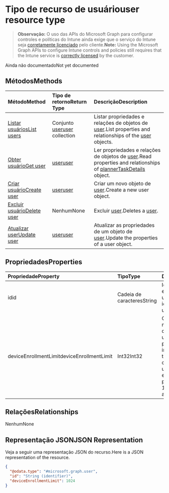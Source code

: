 # <a name="user-resource-type"></a><span data-ttu-id="779f8-101">Tipo de recurso de usuário</span><span class="sxs-lookup"><span data-stu-id="779f8-101">user resource type</span></span>

> <span data-ttu-id="779f8-102">**Observação:** O uso das APIs do Microsoft Graph para configurar controles e políticas do Intune ainda exige que o serviço do Intune seja [corretamente licenciado](https://go.microsoft.com/fwlink/?linkid=839381) pelo cliente.</span><span class="sxs-lookup"><span data-stu-id="779f8-102">**Note:** Using the Microsoft Graph APIs to configure Intune controls and policies still requires that the Intune service is [correctly licensed](https://go.microsoft.com/fwlink/?linkid=839381) by the customer.</span></span>

<span data-ttu-id="779f8-103">Ainda não documentado</span><span class="sxs-lookup"><span data-stu-id="779f8-103">Not yet documented</span></span>
## <a name="methods"></a><span data-ttu-id="779f8-104">Métodos</span><span class="sxs-lookup"><span data-stu-id="779f8-104">Methods</span></span>
|<span data-ttu-id="779f8-105">Método</span><span class="sxs-lookup"><span data-stu-id="779f8-105">Method</span></span>|<span data-ttu-id="779f8-106">Tipo de retorno</span><span class="sxs-lookup"><span data-stu-id="779f8-106">Return Type</span></span>|<span data-ttu-id="779f8-107">Descrição</span><span class="sxs-lookup"><span data-stu-id="779f8-107">Description</span></span>|
|:---|:---|:---|
|[<span data-ttu-id="779f8-108">Listar usuários</span><span class="sxs-lookup"><span data-stu-id="779f8-108">List users</span></span>](../api/intune_onboarding_user_list.md)|<span data-ttu-id="779f8-109">Conjunto [user](../resources/intune_onboarding_user.md)</span><span class="sxs-lookup"><span data-stu-id="779f8-109">[user](../resources/intune_onboarding_user.md) collection</span></span>|<span data-ttu-id="779f8-110">Listar propriedades e relações de objetos de [user](../resources/intune_onboarding_user.md).</span><span class="sxs-lookup"><span data-stu-id="779f8-110">List properties and relationships of the [user](../resources/intune_onboarding_user.md) objects.</span></span>|
|[<span data-ttu-id="779f8-111">Obter usuário</span><span class="sxs-lookup"><span data-stu-id="779f8-111">Get user</span></span>](../api/intune_onboarding_user_get.md)|[<span data-ttu-id="779f8-112">user</span><span class="sxs-lookup"><span data-stu-id="779f8-112">user</span></span>](../resources/intune_onboarding_user.md)|<span data-ttu-id="779f8-113">Ler propriedades e relações de objetos de [user](../resources/intune_onboarding_user.md).</span><span class="sxs-lookup"><span data-stu-id="779f8-113">Read properties and relationships of [plannerTaskDetails](../resources/intune_onboarding_user.md) object.</span></span>|
|[<span data-ttu-id="779f8-114">Criar usuário</span><span class="sxs-lookup"><span data-stu-id="779f8-114">Create user</span></span>](../api/intune_onboarding_user_create.md)|[<span data-ttu-id="779f8-115">user</span><span class="sxs-lookup"><span data-stu-id="779f8-115">user</span></span>](../resources/intune_onboarding_user.md)|<span data-ttu-id="779f8-116">Criar um novo objeto de [user](../resources/intune_onboarding_user.md).</span><span class="sxs-lookup"><span data-stu-id="779f8-116">Create a new user object.</span></span>|
|[<span data-ttu-id="779f8-117">Excluir usuário</span><span class="sxs-lookup"><span data-stu-id="779f8-117">Delete user</span></span>](../api/intune_onboarding_user_delete.md)|<span data-ttu-id="779f8-118">Nenhum</span><span class="sxs-lookup"><span data-stu-id="779f8-118">None</span></span>|<span data-ttu-id="779f8-119">Excluir [user](../resources/intune_onboarding_user.md).</span><span class="sxs-lookup"><span data-stu-id="779f8-119">Deletes a [user](../resources/intune_onboarding_user.md).</span></span>|
|[<span data-ttu-id="779f8-120">Atualizar user</span><span class="sxs-lookup"><span data-stu-id="779f8-120">Update user</span></span>](../api/intune_onboarding_user_update.md)|[<span data-ttu-id="779f8-121">user</span><span class="sxs-lookup"><span data-stu-id="779f8-121">user</span></span>](../resources/intune_onboarding_user.md)|<span data-ttu-id="779f8-122">Atualizar as propriedades de um objeto de [user](../resources/intune_onboarding_user.md).</span><span class="sxs-lookup"><span data-stu-id="779f8-122">Update the properties of a user object.</span></span>|

## <a name="properties"></a><span data-ttu-id="779f8-123">Propriedades</span><span class="sxs-lookup"><span data-stu-id="779f8-123">Properties</span></span>
|<span data-ttu-id="779f8-124">Propriedade</span><span class="sxs-lookup"><span data-stu-id="779f8-124">Property</span></span>|<span data-ttu-id="779f8-125">Tipo</span><span class="sxs-lookup"><span data-stu-id="779f8-125">Type</span></span>|<span data-ttu-id="779f8-126">Descrição</span><span class="sxs-lookup"><span data-stu-id="779f8-126">Description</span></span>|
|:---|:---|:---|
|<span data-ttu-id="779f8-127">id</span><span class="sxs-lookup"><span data-stu-id="779f8-127">id</span></span>|<span data-ttu-id="779f8-128">Cadeia de caracteres</span><span class="sxs-lookup"><span data-stu-id="779f8-128">String</span></span>|<span data-ttu-id="779f8-129">Identificador exclusivo do usuário.</span><span class="sxs-lookup"><span data-stu-id="779f8-129">Unique identifier for the lab user.</span></span>|
|<span data-ttu-id="779f8-130">deviceEnrollmentLimit</span><span class="sxs-lookup"><span data-stu-id="779f8-130">deviceEnrollmentLimit</span></span>|<span data-ttu-id="779f8-131">Int32</span><span class="sxs-lookup"><span data-stu-id="779f8-131">Int32</span></span>|<span data-ttu-id="779f8-132">O limite do número máximo de dispositivos que o usuário tem permissão para inscrever.</span><span class="sxs-lookup"><span data-stu-id="779f8-132">The limit on the maximum number of devices that the user is permitted to enroll.</span></span> <span data-ttu-id="779f8-133">Os valores permitidos vão de 5 a 1000.</span><span class="sxs-lookup"><span data-stu-id="779f8-133">Allowed values are 5 or 1000.</span></span>|

## <a name="relationships"></a><span data-ttu-id="779f8-134">Relações</span><span class="sxs-lookup"><span data-stu-id="779f8-134">Relationships</span></span>
<span data-ttu-id="779f8-135">Nenhum</span><span class="sxs-lookup"><span data-stu-id="779f8-135">None</span></span>
## <a name="json-representation"></a><span data-ttu-id="779f8-136">Representação JSON</span><span class="sxs-lookup"><span data-stu-id="779f8-136">JSON Representation</span></span>
<span data-ttu-id="779f8-137">Veja a seguir uma representação JSON do recurso.</span><span class="sxs-lookup"><span data-stu-id="779f8-137">Here is a JSON representation of the resource.</span></span>
<!-- {
  "blockType": "resource",
  "keyProperty": "id",
  "@odata.type": "microsoft.graph.user"
}
-->
``` json
{
  "@odata.type": "#microsoft.graph.user",
  "id": "String (identifier)",
  "deviceEnrollmentLimit": 1024
}
```



